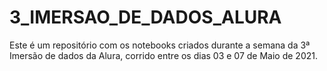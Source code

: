 # 3_IMERSAO_DE_DADOS_ALURA

Este é um repositório com os notebooks criados durante a semana da 3ª Imersão de dados da Alura, corrido entre os dias 03 e 07 de Maio de 2021.

